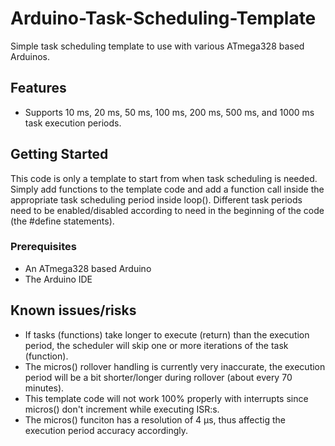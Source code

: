 # Arduino-Task-Scheduling-Template

Simple task scheduling template to use with various ATmega328 based Arduinos.

## Features
- Supports 10 ms, 20 ms, 50 ms, 100 ms, 200 ms, 500 ms, and 1000 ms task execution periods.

## Getting Started

This code is only a template to start from when task scheduling is needed. Simply add functions to the template code and add a function call inside the appropriate task scheduling period inside loop(). Different task periods need to be enabled/disabled according to need in the beginning of the code (the #define statements).

### Prerequisites

- An ATmega328 based Arduino
- The Arduino IDE

## Known issues/risks

- If tasks (functions) take longer to execute (return) than the execution period, the scheduler will skip one or more iterations of the task (function).
- The micros() rollover handling is currently very inaccurate, the execution period will be a bit shorter/longer during rollover (about every 70 minutes).
- This template code will not work 100% properly with interrupts since micros() don't increment while executing ISR:s.
- The micros() funciton has a resolution of 4 µs, thus affectig the execution period accuracy accordingly.
